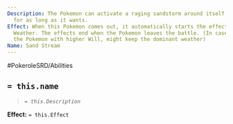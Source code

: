```yaml
---
Description: The Pokemon can activate a raging sandstorm around itself that will last
  for as long as it wants.
Effect: When this Pokemon comes out, it automatically starts the effects of Sandstorm
  Weather. The effects end when the Pokemon leaves the battle. (In case of stalemate
  the Pokemon with higher Will, might keep the dominant weather)
Name: Sand Stream
---
```


#PokeroleSRD/Abilities

## `= this.name`

> *`= this.Description`*

**Effect:** `= this.Effect`